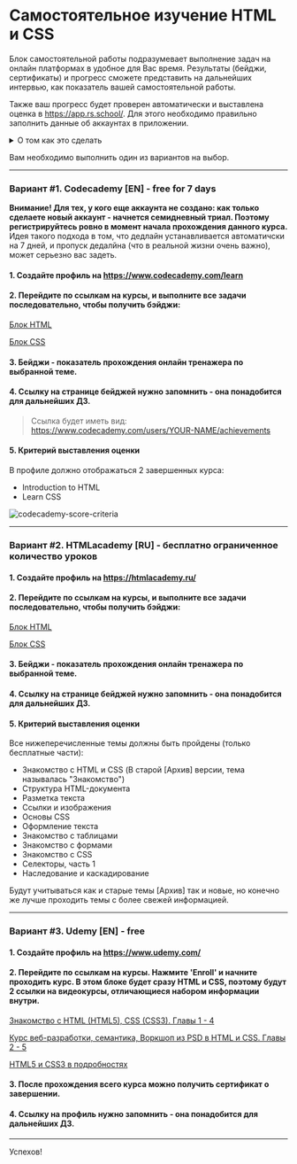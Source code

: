 # Самостоятельное изучение HTML и CSS

Блок самостоятельной работы подразумевает выполнение задач на онлайн платформах в удобное для Вас время. Результаты (бейджи, сертификаты) и прогресс сможете представить на дальнейших интервью, как показатель вашей самостоятельной работы.

Также ваш прогресс будет проверен автоматически и выставлена оценка в https://app.rs.school/. Для этого необходимо правильно заполнить данные об аккаунтах в приложении.

<details>
  <summary>О том как это сделать</summary>

1. Перейдите по этой ссылке, чтобы редактировать свой профиль https://app.rs.school/profile/edit.
2. Далее в поля `Codecademy` и(или) `HTML Academy` введите соответсвующий юзернейм (логин).

    **Не стоит:** Вставлять ссылку, писать имя и фамилию через пробел, писать чужое имя пользователя, писать несуществующее имя. Если вы не делали какое-либо задание, просто оставьте поле пустым.

    ## Codecademy

    Перейдите на сайт [codecademy](https://www.codecademy.com). В правом верхнем углу нажмите на иконку своего профиля, а затем `My Profile`.

    ![select-profile](https://i.imgur.com/ZGli5mw.gif)

    Далее в строке браузера вы увидите свое имя пользователя. Выделите его, скопируйте и вставьте в соответствующее поле в https://app.rs.school/profile/edit.

    ![copy-username](https://i.imgur.com/o4qrU99.gif)

    Затем перейдите в `Account Settings`.

    ![account-settings](https://i.imgur.com/91lR40e.gif)

    Прокрутите страницу вниз, и установите переключатель `Who can view my profile` в положение `Everyone`. Сохраните изменения кнопкой `UPDATE PROFILE`.

    ![everyone](https://i.imgur.com/wfa3pSL.gif)


    ## Htmlacademy

    Перейдите на сайт [htmlacademy](https://htmlacademy.ru/). В правом верхнем углу нажмите на иконку своего профиля, а затем `Настройки`.

    ![settings](https://i.imgur.com/Sq3EcI5.gif)

    Далее перейдите в свой профиль.

    ![profile](https://i.imgur.com/Vexz2gD.gif)

    В строке браузера вы увидите свое имя пользователя. Выделите его, скопируйте и вставьте в соответствующее поле в https://app.rs.school/profile/edit.

    ![username](https://i.imgur.com/JcQfP8x.gif)

    Изначально ваш профиль скрыт, и вам необходимо подтвердить свою электронную почту.

    ![hidden-profile](https://i.imgur.com/BOC50W2.gif)

    Для этого вставьте код, полученный на ваш e-mail, указанный при регистрации на [htmlacademy](https://htmlacademy.ru/). Также вместо этого вы можете нажать на кнопку `Подтвердить эл. почту` в письме.

    ![email-confirmation](https://i.imgur.com/TegtCdW.gif)

    ## Udemy

    TBD

    На этом все!  
</details>

Вам необходимо выполнить один из вариантов на выбор.

----

### Вариант #1. Codecademy [EN] - free for 7 days

**Внимание! Для тех, у кого еще аккаунта не создано: как только сделаете новый аккаунт - начнется семидневный триал. Поэтому регистрируйтесь ровно в момент начала прохождения данного курса.** Идея такого подхода в том, что дедлайн устанавливается автоматичски на 7 дней, и пропуск дедалйна (что в реальной жизни очень важно), может серьезно вас задеть.

#### 1. Cоздайте профиль на https://www.codecademy.com/learn
#### 2. Перейдите по ссылкам на курсы, и выполните все задачи последовательно, чтобы получить бэйджи:

[Блок HTML](https://www.codecademy.com/learn/learn-html "Introduction to HTML")

[Блок CSS](https://www.codecademy.com/learn/learn-css "Introduction to CSS")

#### 3. Бейджи - показатель прохождения онлайн тренажера по выбранной теме.
#### 4. Ссылку на странице бейджей нужно запомнить - она понадобится для дальнейших ДЗ.
> Ссылка будет иметь вид: https://www.codecademy.com/users/YOUR-NAME/achievements
#### 5. Критерий выставления оценки
В профиле должно отображаться 2 завершенных курса:
- Introduction to HTML
- Learn CSS

![codecademy-score-criteria](https://i.imgur.com/mJl10iJ.png)

----

### Вариант #2. HTMLacademy [RU] - бесплатно ограниченное количество уроков

#### 1. Cоздайте профиль на https://htmlacademy.ru/
#### 2. Перейдите по ссылкам на курсы, и выполните все задачи последовательно, чтобы получить бэйджи:

[Блок HTML](https://htmlacademy.ru/courses/basic-html "Основы HTML")

[Блок CSS](https://htmlacademy.ru/courses/basic-css "Основы CSS")

#### 3. Бейджи - показатель прохождения онлайн тренажера по выбранной теме.
#### 4. Ссылку на странице бейджей нужно запомнить - она понадобится для дальнейших ДЗ.
#### 5. Критерий выставления оценки
Все нижеперечисленные темы должны быть пройдены (только бесплатные части):
- Знакомство с HTML и CSS (В старой [Архив] версии, тема называлась "Знакомство")
- Структура HTML-документа
- Разметка текста
- Ссылки и изображения
- Основы СSS
- Оформление текста
- Знакомство с таблицами
- Знакомство с формами
- Знакомство с CSS
- Селекторы, часть 1
- Наследование и каскадирование

Будут учитываться как и старые темы [Архив] так и новые, но конечно же лучше проходить темы с более свежей информацией.

----

### Вариант #3. Udemy [EN] - free

#### 1. Cоздайте профиль на https://www.udemy.com/
#### 2. Перейдите по ссылкам на курсы. Нажмите 'Enroll' и начните проходить курс. В этом блоке будет сразу HTML и CSS, поэтому будут 2 ссылки на видеокурсы, отличающиеся набором информации внутри.

[Знакомство с HTML (HTML5), CSS (CSS3). Главы 1 - 4](https://www.udemy.com/course/web-development-learn-by-doing-html5-css3-from-scratch-introductory/?LSNPUBID=JVFxdTr9V80&ranEAID=JVFxdTr9V80&ranMID=39197&ranSiteID=JVFxdTr9V80-anum4hcOr5KI1kQANicX1w "Introduction to HTML, CSS")

[Курс веб-разработки, семантика, Воркшоп из PSD в HTML и CSS. Главы 2 - 5](https://www.udemy.com/course/foundations-of-front-end-development/?LSNPUBID=JVFxdTr9V80&ranEAID=JVFxdTr9V80&ranMID=39197&ranSiteID=JVFxdTr9V80-dCxTqwVnZpdvDF4OcG4fEg "Web Development")

[HTML5 и CSS3 в подробностях](https://www.udemy.com/course/master-the-basics-of-html5-css3-beginner-web-development/?LSNPUBID=JVFxdTr9V80&ranEAID=JVFxdTr9V80&ranMID=39197&ranSiteID=JVFxdTr9V80-Nftx36h9FzJvZVjhej780Q "HTML5 & CSS3")

#### 3. После прохождения всего курса можно получить сертификат о завершении.
#### 4. Ссылку на профиль нужно запомнить - она понадобится для дальнейших ДЗ.

----

Успехов!
